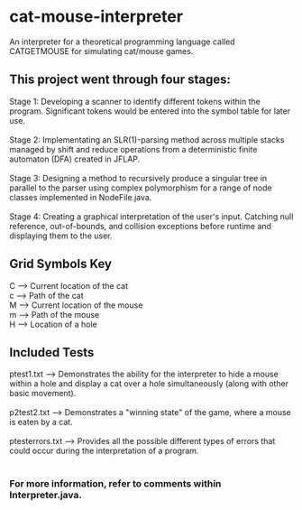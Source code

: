 # cat-mouse-interpreter
An interpreter for a theoretical programming language called CATGETMOUSE for simulating cat/mouse games.

## This project went through four stages:
Stage 1: Developing a scanner to identify different tokens within the program. Significant tokens would be entered into the symbol table for later use. <br /><br />
Stage 2: Implementating an SLR(1)-parsing method across multiple stacks managed by shift and reduce operations from a deterministic finite automaton (DFA) created in JFLAP.<br /><br />
Stage 3: Designing a method to recursively produce a singular tree in parallel to the parser using complex polymorphism for a range of node classes implemented in NodeFile.java. <br /><br />
Stage 4: Creating a graphical interpretation of the user's input. Catching null reference, out-of-bounds, and collision exceptions before runtime and displaying them to the user.<br />

## Grid Symbols Key
C --> Current location of the cat<br />
c --> Path of the cat<br />
M --> Current location of the mouse<br />
m --> Path of the mouse<br />
H --> Location of a hole<br />

## Included Tests
ptest1.txt --> Demonstrates the ability for the interpreter to hide a mouse within a hole and display a cat over a hole simultaneously (along with other basic movement).<br /><br />
p2test2.txt --> Demonstrates a "winning state" of the game, where a mouse is eaten by a cat.<br /><br />
ptesterrors.txt --> Provides all the possible different types of errors that could occur during the interpretation of a program.<br /><br />

### For more information, refer to comments within Interpreter.java.
